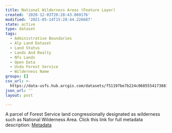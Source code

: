 ```yaml
---
title: National Wilderness Areas (Feature Layer)
created: '2020-12-03T20:28:43.069176'
modified: '2021-05-14T15:28:44.226687'
state: active
type: dataset
tags:
  - Administrative Boundaries
  - Alp Land Dataset
  - Land Status
  - Lands And Realty
  - Nfs Lands
  - Open Data
  - Usda Forest Service
  - Wilderness Name
groups: []
csv_url: >-
  https://data-usfs.hub.arcgis.com/datasets/f51197be7b224c06855541738811822e_0.csv?outSR=%7B%22latestWkid%22%3A4269%2C%22wkid%22%3A4269%7D
json_url: ''
layout: post

---
```

A parcel of Forest Service land congressionally designated as wilderness such as National Wilderness Area. Click this link for full metadata description:  <a href='https://data.fs.usda.gov/geodata/edw/edw_resources/meta/S_USA.Wilderness.xml' target='_blank'>Metadata</a>
